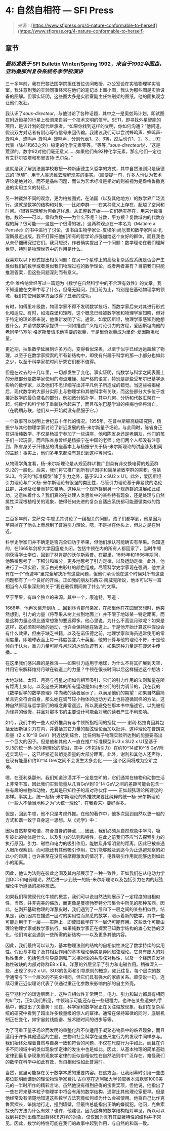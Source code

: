 <!--yml

类别：未分类

日期：2024-05-27 14:53:01

-->

# 4: 自然自相符 — SFI Press

> 来源：[https://www.sfipress.org/4-nature-conformable-to-herself](https://www.sfipress.org/4-nature-conformable-to-herself)

## 章节

### *最初发表于* SFI Bulletin Winter/Spring 1992，*来自于1992年图森，亚利桑那州复杂系统冬季学校演讲*

三十多年前，我在巴黎法国学院担任首位访问教授，办公室设在实验物理学实验室。我注意到我的实验同事经常在他们的笔记本上画小图，我认为那些图是实验设备的图解。但事实证明，这些图大多是实验室副主任绞刑架的图纸，他的固执观念让他们发狂。

我认识了*sous-directeur*，与他讨论了各种话题，其中之一是奥兹玛计划，即试图在附近恒星的行星上检测来自另一个技术文明的信号。SETI，即寻找外星智能的项目，是该计划的现代继承者。“如果你找到这样的文明，你如何沟通？”他问道，假设双方对话者有耐心等待信号来回传输。我建议我们可以尝试蜂鸣声、蜂鸣声-蜂鸣声、蜂鸣声-蜂鸣声-蜂鸣声，分别代表1、2、3等，然后也许1、2、3……92代表（除41和63之外）稳定的化学元素等等。“等等，”*sous-directeur*说，“这是荒谬的。数字92对他们毫无意义……如果他们有92种化学元素，那么他们一定也有艾菲尔铁塔和布里吉特·巴尔朵。”

这就是我了解到法国学校教授一种新康德主义哲学的方式，其中自然法则只是康德式的“范畴”，用于人类思维去理解现实的事实。（顺便提一句，许多人也认为艺术评论是绝对的，而不是品味问题，而认为艺术标准是相对的则被视为是盎格鲁撒克逊的实用主义的特征。）

另一种截然不同的观念，更为柏拉图式，在法国（以及其他地方）的数学界广泛流行。这就是数学的结构和对象——比如李群——在某种意义上存在，超越了空间和时间。（很容易理解为何会这样想。从正整数开始——它们确实存在，用来计数事物。数论——可以。零和负数——为什么不呢？分数，平方根？复数域内的代数方程的解？很可能——这是一个很滑的坡。）这两种观点在一本名为《Mati*è*re à Pens*é*e》的书中进行了讨论，该书由生物学家让-皮埃尔·尚厄普和数学家阿兰·孔涅斯最近出版。我不打算把他们所有的哲学论点强加给这个友好的群体，而且我也从未仔细研究过它们。我只想说，作者确实提出了一个问题：数学理论在我们理解世界，特别是物理世界中的作用是什么。

我喜欢以以下形式提出相关问题：在另一个星球上的高级复杂适应系统是否会产生类似我们的数学或者类似我们物理过程的数学理论，或者两者兼有？目前我们只能推测答案，但这些问题深刻而有意义。

尤金·维格纳曾经写过一篇题为《数学在自然科学中的不合理有效性》的文章。我不知道他在文章中写了什么，但毫无疑问，到目前为止，特别是在基础物理学的领域，我们在使用数学方面取得了显著的成功。

有时，如傅里叶级数，物理学家不得不发明数学技巧，而数学家后来对其进行形式化和适应。有时，如海森堡和矩阵，这个概念已经被数学家和物理学家知晓，但对于特定的理论家来说，他重新发明了它。通常，如爱因斯坦，物理学家感知到他想要什么，并请求数学家提供——例如描述广义相对论引力的方程，爱因斯坦向他的老同学马塞尔·格罗斯曼请求他需要的张量，于是里奇张量成为里奇-爱因斯坦张量。

更近期，抽象数学延展到许多方向，变得看似深奥，以至于似乎已经远远超越了物理，以至于在数学家探索的所有新结构中，即使有兴趣于科学的那一小部分也如此之少，以至于科学家花时间研究它们都不值得。

但是在过去的十几年里，一切都发生了变化。事实证明，纯数学与科学之间表面上的分歧部分是数学家使用的晦涩难懂、超严格的语言，特别是那些受布尔巴基学派影响的数学家，以及他们不愿详细写出非平凡例子所造成的错觉。当这些被揭秘后，现代数学的大部分实际上与物理学和其他科学有关联，而这些部分大多位于或接近数学的最负盛名的部分，例如微分拓扑学，其中几何、分析和代数汇聚在一起。纯数学和科学终于重新联合起来了，而且布尔巴基学派的疾病也终将消亡。（在晚期苏联，他们从一开始就没有屈服于它。）

一个轶事可以说明上世纪五十年代的情况。1955年，在普林斯顿高级研究院，杨振宁与其他物理学家讨论了新近发展的杨-米尔斯量子场论。与此同时，陈省身正在讲授纯数学。不仅是杨振宁参加了一些讲座，他和陈省身还是老朋友，他们的孩子们一起玩耍，而且陈省身曾经是杨振宁在中国的老师；他们两个人都没有注意到，陈省身关于纤维丛的讲座基本上与杨振宁关于杨-米尔斯理论的讲座涉及相同的主题！事实上，他们多年来都没有意识到这种等同性。

从物理学角度看，杨-米尔斯理论是从规范群U1推广到具有非交换电荷的规范群SU2的一般化。后来，我们将它推广到所有U1因子和简单紧致李群的乘积，包括SU3。今天的“标准模型”除了引力之外，基于SU3 x SU2 x U1。此外，爱因斯坦引力理论与广义杨-米尔斯理论有很强的类比性，尽管引力理论基于非紧致的洛伦兹群，并涉及张量而非矢量场。这种从一个规范群到另一个规范群的进展如此成功，这意味着什么？我们真的在处理人类思维中的某些特有现象，还是处理与自然属性深深根植相关的现象，使得任何先进的复杂自适应系统都可能遵循类似的路径？

三百多年前，艾萨克·牛顿尤其讨论了一组相关的问题。孩子们都学到，他是因为苹果掉在了他头上而想到了普遍引力理论。嗯，不是掉在他头上，但总之是在附近。

科学史学家们并不确定是否完全归功于苹果，但他们承认可能确实有苹果。你知道的，在1665年剑桥大学因瘟疫关闭，包括牛顿在内的所有人都回家了，当时牛顿刚获得学士学位，回到了林肯郡的沃尔斯索普。在那里，1665年和1666年期间，他略微思考了一下积分和微分，更多地思考了引力定律，以及运动定律。此外，他进行了一项实验，显示白光由彩虹的颜色组成。尽管科学史学家现在强调，他并没有在一个“奇迹年”里完全解决所有这些问题，但他们承认他在这个时候对所有这些问题都有了一个良好的开端。正如我的朋友玛西亚·南威克所说，他本可以写一篇相当令人印象深刻的关于“我在暑假期间做了什么”的文章。

至于苹果，有四个独立的来源。其中一个，康迪特，写道：

1666年，他再次离开剑桥……回到林肯郡母亲家，在那里他在花园里冥想时，他突然想到，引力的力量（将苹果从树上拉到地面上）并不限于地球某一特定距离，而是这种力量必须比通常想象的要远得多。他心里说，为什么不高达月球呢？如果是这样，这必须影响她的运动，也许会保持她在轨道上。于是他开始计算这种假设会有什么效果，但由于缺乏书籍，以及在诺伍德之前，地理学家和海员通常使用的常用度量，即地球表面上每一纬度包含六十英里，他的计算与他的理论不符，于是他倾向于认为，重力力量可能与月球的运动轨迹有关，如果这种力量是在漩涡中传播……

在这里我们感兴趣的是推演——如果引力适用于地球，为什么不将其扩展到天空，并用它来解释维持月球在轨道上的力量？牛顿在很长时间以后这样描述这个想法：

大地球体、太阳、月亮与行星之间如何相互吸引，它们的引力作用的法则和量在所有距离上如何，以及这些天体的所有运动是如何由它们的引力调节的，我在我的《数学哲学的数学原理》中向我的读者展示了，以满足他们的期望：如果自然最简单且完全符合自身，那么她在调节较小物体的运动方式上也将遵循同样的方法。这种自然原理与哲学家们的概念非常遥远，所以我避免在那本书中描述它，以免被视为怪异的傲慢，并且对那本书的主要设计可能会对我的读者产生不利影响。

如今，我们中的一些人对外推具有与牛顿所指相同的担忧 —— 谢利·格拉肖因其包括爱因斯坦引力在内，并囊括其它力量的超弦理论而加以批评，这种理论在普朗克质量（2 x 10^19 GeV）附近达到综合，比任何粒子物理实验所达到的能量要高出一个巨大的因子。但是他和其他人一直在推广标准模型SU3 x SU2 x U1至基于SU5的统一杨-米尔斯理论的前沿，其中（不包括引力）在约10^14或10^15 GeV附近实现统一，这已经接近普朗克质量的大部分距离。此外，谢利和其他人还声称，在现有能量和约10^14 GeV之间不会发生太多变化 —— 这个区间将成为空旷之地。

嗯，在亚利桑那州，我们知道沙漠并不一定是空旷的，它们通常在植物和动物生活上非常丰富，因此我们实验能量从几百GeV到10^14 GeV之间的差距可能会包含一些有趣的植物和动物，尤其是已知粒子的超对称伙伴 —— 正如超弦理论所建议的那样。事实上，统一超杨-米尔斯理论的外推效果要比纯粹的统一杨-米尔斯理论（一些人不恰当地称之为“大统一理论”，在我看来）要好得多。

但是，回到牛顿，他不只是考虑外推。在他的著作中，他多次回到自然以更一般的方式和谐一致于自身这一思想。从《光学》中：

因为自然非常和谐，符合自身的特点...... 因此，我们必须从自然现象中学习，吸引彼此的物体是什么，以及引力的法则和特性，在此之前我们不应当去探索引力的执行原因。引力、磁性和电力的吸引作用，能触及非常明显的距离，因此已被普通人眼所观察到，而可能还有其他吸引作用，它们能够触及到迄今为止逃避观察的如此小的距离；也许甚至在没有被摩擦激发的情况下，电性吸引作用就能够达到如此小的距离。

因此，他认为法则在彼此之间及其内部展示了一种一致性，正如我们在从电动力学到QCD和电弱理论，然后进一步到统一的杨-米尔斯理论以及包括引力在内的超弦理论中所遵循的那种想法。

如果我们稍微现代化牛顿的概念，我们可以说自然法则展示了一定程度的自相似性，当然，并非完美的缩放，而更像是曼德勃罗特分形集合中所见的那种东西。因此，在剥开基础物理的洋葱皮时，我们遇到了一层和下一层之间的某些相似性。结果是，我们因其在描述一层时的实用性而熟悉的数学，暗示着新的数学，其中一些可能适用于下一层——实际上，即使旧数学在下一层仍可能有用。这些泛化可能由理论物理学家或数学家执行。如果纯数学家正在探索已知数学结构的雄心勃勃的泛化，他们肯定会遇到一些所需的新结构——以及更多其他内容。

因此，我们最终可以认为，基本物理法则的结构的自相似性决定了数学持续的实用性。假设基本粒子及其相互作用的基本理论确实是异同超弦理论。它具有庞大的对称性集合，包括包含引导原则和广义相对论的共形弦对称性，以及一个经历自发对称性破缺的内部对称群E8 x E8。洋葱的外层显示了引力和电磁作用。稍微深入一些，出现了SU2 x Ul、SU3的色彩和引导原则的概念。如此往复。每个层次的数学通常与下一个层次的不完全相同，但它们具有强大的家族关系。顺便说一句，连续可重正近似理论代表了仅通过重正化参数来影响内部的自主外壳。

在早期科学的谦逊层面上，这种自相似性非常明显。电力、引力和磁力都具有相同的l/r²力，正如我们所见，牛顿暗示可能还存在一些短程力。也许在某些遗失的手稿中，他提出了矢量势！现在，科学家和数学家正在关注缩放现象，我们在复杂系统的研究中看到了超出许多数量级的惊人的幂律。通常在保持幂律的同时，底层机制正在变化，如宇宙射线能谱、技术随时间的进步等等。

为了可重正量子场论而发明的重整化群不仅适用于凝聚态物质中的临界现象，而且适用于许多其他遥远的主题。生物和社会科学在这些尺度行为的发现中同样参与。我们始终处理着自然与自身一致和符合的问题，不仅在尺度行为中如此，而且在许多不同领域中的类似现象学定律的发生中也是如此。因此，从基本物理的简单基础定律到最复杂现象的现象学定律的近似自相似性在自然法则中广泛存在。难怪我们的数学在科学中如此有效，当自相似性如此普遍时。

当然，这里可能存在关于数学本质的重要内容。在这方面，让我闭幕时引用一些由那位聪明而谦逊的理论物理学家费扎·古尔塞在迈阿密大学领取奥本海默奖1000美元的一半时所作的精彩言论。虽然他没有得到应得的宝贵奖项，但他说，他指出了一些在将来基本粒子物理学中将会有用的数学结构，通常比其他理论家更早。但是他经常没有清楚地知道这些数学方法究竟如何或为什么会被使用。他将自己比作克鲁索探长，笨拙地行走，撞到墙壁，但最终总能指出正确的嫌疑犯。他问，克鲁索探长的方法为什么有效？也许，他建议，因为这样的数学结构相对罕见，所以可以找到并识别出像杰出群体E8这样的对象，仅仅因为具有其显著特性的结构并不常见。因此，数学的特性可能在我们的故事中起到作用，与自然的和谐一致。
